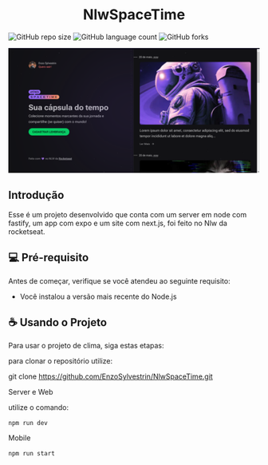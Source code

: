 <h1 align="center">NlwSpaceTime</h1>

![GitHub repo size](https://img.shields.io/github/repo-size/EnzoSylvestrin/NlwSpaceTime?style=for-the-badge)
![GitHub language count](https://img.shields.io/github/languages/count/EnzoSylvestrin/NlwSpaceTime?style=for-the-badge)
![GitHub forks](https://img.shields.io/github/forks/EnzoSylvestrin/NlwSpaceTime?style=for-the-badge)

<img src="img-app.png" alt="Imagem de uma das telas do projeto">

## Introdução

Esse é um projeto desenvolvido que conta com um server em node com fastify, um app com expo e um site com next.js, foi feito no Nlw da rocketseat.

## 💻 Pré-requisito

Antes de começar, verifique se você atendeu ao seguinte requisito:
* Você instalou a versão mais recente do Node.js

## ☕ Usando o Projeto

Para usar o projeto de clima, siga estas etapas:

para clonar o repositório utilize:

git clone https://github.com/EnzoSylvestrin/NlwSpaceTime.git

Server e Web

utilize o comando:

```
npm run dev
```

Mobile
```
npm run start
```
